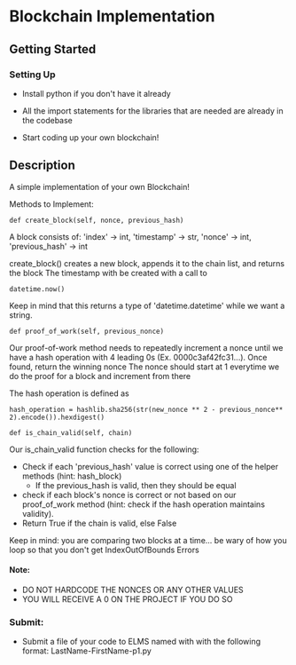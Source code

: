 # Blockchain Implementation

## Getting Started

### Setting Up

- Install python if you don't have it already

- All the import statements for the libraries that are needed are already in the codebase

- Start coding up your own blockchain!

## Description

A simple implementation of your own Blockchain!

Methods to Implement:

```
def create_block(self, nonce, previous_hash)
```

A block consists of:
'index' -> int,
'timestamp' -> str,
'nonce' -> int,
'previous_hash' -> int

create_block() creates a new block, appends it to the chain list, and returns the block
The timestamp with be created with a call to

```
datetime.now()
```

Keep in mind that this returns a type of 'datetime.datetime' while we want a string.

```
def proof_of_work(self, previous_nonce)
```

Our proof-of-work method needs to repeatedly increment a nonce until we have a hash operation with 4 leading 0s (Ex. 0000c3af42fc31...).
Once found, return the winning nonce
The nonce should start at 1 everytime we do the proof for a block and increment from there

The hash operation is defined as

```
hash_operation = hashlib.sha256(str(new_nonce ** 2 - previous_nonce** 2).encode()).hexdigest()
```

```
def is_chain_valid(self, chain)
```

Our is_chain_valid function checks for the following:

- Check if each 'previous_hash' value is correct using one of the helper methods (hint: hash_block)
  - If the previous_hash is valid, then they should be equal
- check if each block's nonce is correct or not based on our proof_of_work method (hint: check if the hash operation maintains validity).
- Return True if the chain is valid, else False

Keep in mind: you are comparing two blocks at a time... be wary of how you loop so that you don't get IndexOutOfBounds Errors



#### Note: 
- DO NOT HARDCODE THE NONCES OR ANY OTHER VALUES 
- YOU WILL RECEIVE A 0 ON THE PROJECT IF YOU DO SO

### Submit:
- Submit a file of your code to ELMS named with with the following format: LastName-FirstName-p1.py
